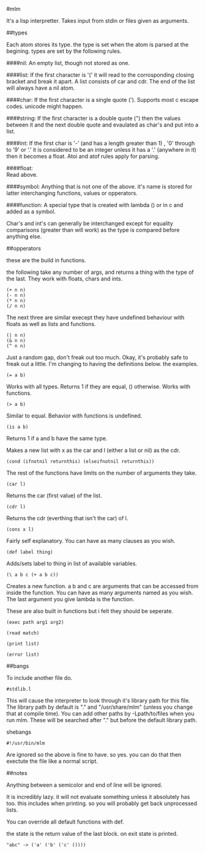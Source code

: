 #mlm

It's a lisp interpretter.
Takes input from stdin or files given as arguments.

##types

Each atom stores its type. the type is set when the atom 
is parsed at the begining. types are set by the following 
rules.

####nil:
An empty list, though not stored as one.

####list:
If the first character is '(' it will read to the
corrosponding closing bracket and break it apart. A list 
consists of car and cdr.
The end of the list will always have a nil atom.

####char:
If the first character is a single quote ('). Supports most c
escape codes.
unicode might happen.

####string:
If the first character is a double quote (") then the values
between it and the next double quote and evaulated as char's
and put into a list.

####int:
If the first char is '-' (and has a length greater than 1)
, '0' through to '9' or '.' it is considered to be an integer 
unless it has a '.' (anywhere in it) then it becomes a float.
Atoi and atof rules apply for parsing.

####float:	
Read above.

####symbol:	
Anything that is not one of the above. it's name is stored for
latter interchanging functions, values or opperators.

####function: 
A special type that is created with lambda (\) or in c and added 
as a symbol.

Char's and int's can generally be interchanged except for
equality comparisons (greater than will work) as the type is 
compared before anything else. 

##opperators

these are the build in functions.

the following take any number of args, and returns a thing with the
type of the last. They work with floats, chars and ints. 

    (+ n n)
    (- n n)
    (* n n)
    (/ n n)

The next three are similar execept they have undefined behaviour
with floats as well as lists and functions.

    (| n n)
    (& n n)
    (^ n n)

Just a random gap, don't freak out too much. Okay, it's probably safe
to freak out a little. I'm changing to having the definitions below.
the examples.

    (= a b)
	
Works with all types. Returns 1 if they are equal, () otherwise. 
Works with functions.

    (> a b)
	
Similar to equal. Behavior with functions is undefined.

    (is a b)
	
Returns 1 if a and b have the same type.

Makes a new list with x as the car and l (either a list or nil) as the
cdr.

    (cond (ifnotnil returnthis) (elseifnotnil returnthis))

The rest of the functions have limits on the number of arguments they
take.

    (car l)

Returns the car (first value) of the list.

    (cdr l)

Returns the cdr (everthing that isn't the car) of l.

    (cons x l)

Fairly self explanatory. You can have as many clauses as you wish.

    (def label thing)
	
Adds/sets label to thing in list of available variables.

    (\ a b c (+ a b c))

Creates a new function. a b and c are arguments that can be accessed from
inside the function. You can have as many arguments named as you wish.
The last argument you give lambda is the function.

These are also built in functions but i felt they should be seperate.

    (exec path arg1 arg2)

    (read match)

    (print list)

    (error list)

##bangs

To include another file do.

	#stdlib.l

This will cause the interpreter to look through it's library path for this file.
The library path by default is "." and "/usr/share/mlm" (unless you change that
at compile time). You can add other paths by -Lpath/to/files when you run mlm.
These will be searched after "." but before the default library path.

shebangs

	#!/usr/bin/mlm

Are ignored so the above is fine to have. so yes. you can do that then exectute the
file like a normal script.

##notes

Anything between a semicolor and end of line will be ignored.

It is incredibly lazy. it will not evaluate something unless it absolutely 
has too. this includes when printing. so you will probably get back unprocessed
lists.

You can override all default functions with def.

the state is the return value of the last block.
on exit state is printed.

    "abc" -> ('a' ('b' ('c' ())))
